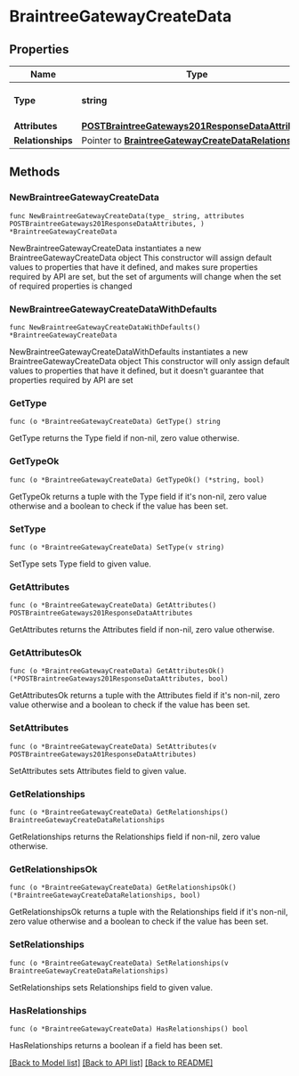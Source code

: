 # BraintreeGatewayCreateData

## Properties

Name | Type | Description | Notes
------------ | ------------- | ------------- | -------------
**Type** | **string** | The resource&#39;s type | [default to "braintree_gateways"]
**Attributes** | [**POSTBraintreeGateways201ResponseDataAttributes**](POSTBraintreeGateways201ResponseDataAttributes.md) |  | 
**Relationships** | Pointer to [**BraintreeGatewayCreateDataRelationships**](BraintreeGatewayCreateDataRelationships.md) |  | [optional] 

## Methods

### NewBraintreeGatewayCreateData

`func NewBraintreeGatewayCreateData(type_ string, attributes POSTBraintreeGateways201ResponseDataAttributes, ) *BraintreeGatewayCreateData`

NewBraintreeGatewayCreateData instantiates a new BraintreeGatewayCreateData object
This constructor will assign default values to properties that have it defined,
and makes sure properties required by API are set, but the set of arguments
will change when the set of required properties is changed

### NewBraintreeGatewayCreateDataWithDefaults

`func NewBraintreeGatewayCreateDataWithDefaults() *BraintreeGatewayCreateData`

NewBraintreeGatewayCreateDataWithDefaults instantiates a new BraintreeGatewayCreateData object
This constructor will only assign default values to properties that have it defined,
but it doesn't guarantee that properties required by API are set

### GetType

`func (o *BraintreeGatewayCreateData) GetType() string`

GetType returns the Type field if non-nil, zero value otherwise.

### GetTypeOk

`func (o *BraintreeGatewayCreateData) GetTypeOk() (*string, bool)`

GetTypeOk returns a tuple with the Type field if it's non-nil, zero value otherwise
and a boolean to check if the value has been set.

### SetType

`func (o *BraintreeGatewayCreateData) SetType(v string)`

SetType sets Type field to given value.


### GetAttributes

`func (o *BraintreeGatewayCreateData) GetAttributes() POSTBraintreeGateways201ResponseDataAttributes`

GetAttributes returns the Attributes field if non-nil, zero value otherwise.

### GetAttributesOk

`func (o *BraintreeGatewayCreateData) GetAttributesOk() (*POSTBraintreeGateways201ResponseDataAttributes, bool)`

GetAttributesOk returns a tuple with the Attributes field if it's non-nil, zero value otherwise
and a boolean to check if the value has been set.

### SetAttributes

`func (o *BraintreeGatewayCreateData) SetAttributes(v POSTBraintreeGateways201ResponseDataAttributes)`

SetAttributes sets Attributes field to given value.


### GetRelationships

`func (o *BraintreeGatewayCreateData) GetRelationships() BraintreeGatewayCreateDataRelationships`

GetRelationships returns the Relationships field if non-nil, zero value otherwise.

### GetRelationshipsOk

`func (o *BraintreeGatewayCreateData) GetRelationshipsOk() (*BraintreeGatewayCreateDataRelationships, bool)`

GetRelationshipsOk returns a tuple with the Relationships field if it's non-nil, zero value otherwise
and a boolean to check if the value has been set.

### SetRelationships

`func (o *BraintreeGatewayCreateData) SetRelationships(v BraintreeGatewayCreateDataRelationships)`

SetRelationships sets Relationships field to given value.

### HasRelationships

`func (o *BraintreeGatewayCreateData) HasRelationships() bool`

HasRelationships returns a boolean if a field has been set.


[[Back to Model list]](../README.md#documentation-for-models) [[Back to API list]](../README.md#documentation-for-api-endpoints) [[Back to README]](../README.md)


